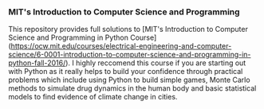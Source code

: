 ### MIT's Introduction to Computer Science and Programming

This repository provides full solutions to  [MIT's Introduction to Computer Science and Programming in Python Course] (https://ocw.mit.edu/courses/electrical-engineering-and-computer-science/6-0001-introduction-to-computer-science-and-programming-in-python-fall-2016/). I highly reccomend this course if you are starting out with Python as it really helps to build your confidence through practical problems which include using Python to build simple games, Monte Carlo methods to simulate drug dynamics in the human body and basic statistical models to find evidence of climate change in cities.
